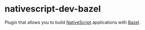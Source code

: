 # nativescript-dev-bazel
Plugin that allows you to build [NativeScript](https://www.nativescript.org/) applications with [Bazel](https://bazel.build/).
